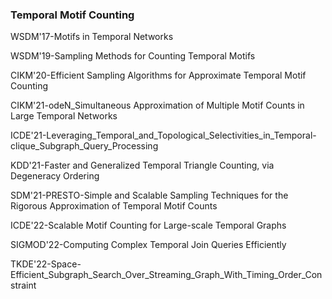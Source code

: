 ### Temporal Motif Counting

WSDM'17-Motifs in Temporal Networks

WSDM'19-Sampling Methods for Counting Temporal Motifs

CIKM'20-Efficient Sampling Algorithms for Approximate Temporal Motif Counting

CIKM'21-odeN_Simultaneous Approximation of Multiple Motif Counts in Large Temporal Networks

ICDE'21-Leveraging_Temporal_and_Topological_Selectivities_in_Temporal-clique_Subgraph_Query_Processing

KDD'21-Faster and Generalized Temporal Triangle Counting, via Degeneracy Ordering

SDM'21-PRESTO-Simple and Scalable Sampling Techniques for the Rigorous Approximation of Temporal Motif Counts

ICDE'22-Scalable Motif Counting for Large-scale Temporal Graphs

SIGMOD'22-Computing Complex Temporal Join Queries Efficiently

TKDE'22-Space-Efficient_Subgraph_Search_Over_Streaming_Graph_With_Timing_Order_Constraint
